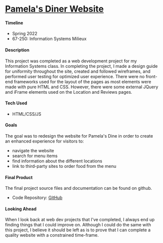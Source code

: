 # <u>Pamela's Diner Website</u>

#### <span class="highlight-blue">Timeline</span>
- Spring 2022 
- 67-250: Information Systems Milieux</a>

#### <span class="highlight-blue">Description</span>
This project was completed as a web development project for my Information Systems class. In completing the project, I made a design guide for uniformity throughout the site, created and followed wireframes, and performed user testing for optimized user experience. There were no front-end frameworks used for the layout of the pages as most elements were made with pure HTML and CSS. However, there were some external JQuery and iFrame elements used on the Location and Reviews pages.

#### <span class="highlight-blue">Tech Used</span>
- HTML/CSS/JS

#### <span class="highlight-blue">Goals</span>
  The goal was to redesign the website for Pamela's Dine in order to create an enhanced experience for visitors to:
  - navigate the website
  - search for menu items
  - find information about the different locations
  - link to third-party sites to order food from the menu


#### <span class="highlight-blue">Final Product</span>
The final project source files and documentation can be found on github.

- Code Repository: <a href="https://github.com/jpurista/pamelas" target="_blank">GitHub</a>

#### <span class="highlight-blue">Looking Ahead</span>
When I look back at web dev projects that I've completed, I always end up finding things that I could improve on. Although I could do the same with this project, I believe it should be left as is to prove that I can complete a quality website with a constrained time-frame.


